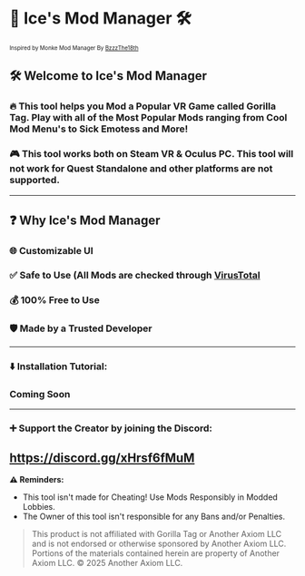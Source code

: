 # 🧊 Ice's Mod Manager 🛠️
<sup><sub>Inspired by Monke Mod Manager By  [BzzzThe18th](https://github.com/BzzzThe18th/MonkeModManager)</sub></sup>

## 🛠️ Welcome to Ice's Mod Manager
### 🔥 This tool helps you Mod a Popular VR Game called Gorilla Tag. Play with all of the Most Popular Mods ranging from Cool Mod Menu's to Sick Emotess and More!
### 🎮 This tool works both on Steam VR & Oculus PC. This tool will not work for Quest Standalone and other platforms are not supported.
------------------------------------------------------------------------------------------
## ❓ Why Ice's Mod Manager
### 🌐 Customizable UI
### ✅ Safe to Use (All Mods are checked through [VirusTotal](https://www.virustotal.com/gui/home/upload)
### 💰 100% Free to Use
### 🛡️ Made by a Trusted Developer
------------------------------------------------------------------------------------------
### ⬇️ Installation Tutorial:
### Coming Soon
------------------------------------------------------------------------------------------
### ➕ Support the Creator by joining the Discord:
https://discord.gg/xHrsf6fMuM
------------------------------------------------------------------------------------------
**⚠️ Reminders:**
- This tool isn't made for Cheating! Use Mods Responsibly in Modded Lobbies.
- The Owner of this tool isn't responsible for any Bans and/or Penalties. 
> This product is not affiliated with Gorilla Tag or Another Axiom LLC and is not endorsed or otherwise sponsored by Another Axiom LLC. Portions of the materials contained herein are property of Another Axiom LLC. © 2025 Another Axiom LLC.
